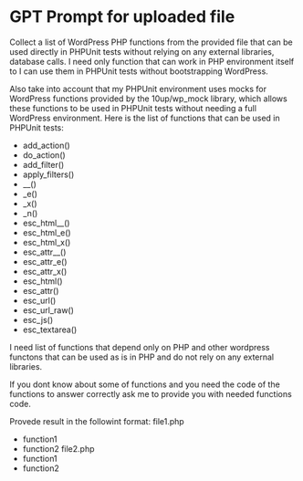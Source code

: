 GPT Prompt for uploaded file
============================

Collect a list of WordPress PHP functions from the provided file that can be used directly in PHPUnit tests without relying on any external libraries, database calls. I need only function that can work in PHP environment itself to I can use them in PHPUnit tests without bootstrapping WordPress.

Also take into account that my PHPUnit environment uses mocks for WordPress functions provided by the 10up/wp_mock library, which allows these functions to be used in PHPUnit tests without needing a full WordPress environment. Here is the list of functions that can be used in PHPUnit tests:
- add_action()
- do_action()
- add_filter()
- apply_filters()
- __()
- _e()
- _x()
- _n()
- esc_html__()
- esc_html_e()
- esc_html_x()
- esc_attr__()
- esc_attr_e()
- esc_attr_x()
- esc_html()
- esc_attr()
- esc_url()
- esc_url_raw()
- esc_js()
- esc_textarea()

I need list of functions that depend only on PHP and other wordpress functons that can be used as is in PHP and do not rely on any external libraries.

If you dont know about some of functions and you need the code of the functions to answer correctly ask me to provide you with needed functions code.

Provede result in the followint format:
file1.php
- function1
- function2
file2.php
- function1
- function2


